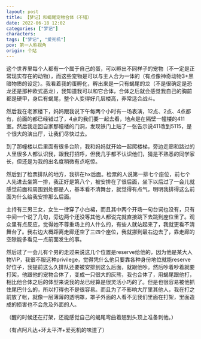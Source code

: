 ```yaml
---
layout: post
title: 【梦记】和蝎尾宠物合体（不错）
date: 2022-06-18 12:02
categories: ["梦记"]
characters: 
tags: ["梦记", "爱死机"]
pov: 第一人称视角
origin: 个站
---
```


这个世界里每个人都有一个属于自己的蛋，可以孵出不同样子的宠物（不一定是正常现实存在的动物），而这些宠物是可以与主人合为一体的（有点像神奇动物3+黑暗物质的设定）。我看着我的蛋孵化，孵出来是一只有蝎尾的龙（不是很确定是恐龙还是那种欧式恶龙），我知道我可以和它合体，合体之后就会感觉我自己的胸前都是硬甲，身后有蝎尾，整个人变得好几层楼高，非常适合战斗。

然后我在老家楼下，妈妈跟我说下午每两个小时有一场表演，12点、2点、4点都有，前面的都已经错过了，4点的我们要一起去看，地点是在隔壁一幢楼的411室。然后我走回自家那幢楼的门洞，发现铁门上贴了一张告示说411改到5115，是个很大的演出厅，让我们尽快过去。

到了那幢楼以后里面有很多台阶，我和妈妈就开始一起爬楼梯，旁边走廊和路过的人里很多人都认识我，跟我打招呼，但我几乎都不认识他们，猜是不熟悉的同学家长，但还是为我的出名度稍微有点吃惊。

然后到了检票排队的地方，我排在hx后面。检票的人说第一排七个座位，前七个人先进去坐第一排，我正好是第八个，被安排在了很后面，坐下以后过了一会儿就感觉前面和周围到处都是人，基本看不清舞台，就觉得有点气，明明我排得这么前面为什么给我安排那么后面。

主持有三男三女，女生一律穿了小白裙，而且其中两个开场一句台词也没有，只有中间一个说了几句，旁边两个还没等其他人都说完就直接跳下去跳到座位里了。观众里有点反应，觉得她不尊重场上的人什么的，有些人就站起来了，我就更看不清舞台了。我右边大概距离走廊还空了三四个座位，我就挪到最右边去了，靠走廊的空隙能多看见一点前面发生的事。

然后过了一会儿有个男的走过来说这几个位置是reserve给他的，因为他是某大人物VIP，我很不服这种privilege，觉得凭什么他只要靠各种身份地位就能reserve好位子，我提前这么久排队还要被安排到这么后面，就跟他吵。然后吵着吵着就要打架，他跟他的宠物合体了，变成一只很大的灰熊，我也合体了，用蝎尾跟他打，相比他合体之后的体型来说我的龙已经算是很灵活小巧的了。但是也很容易被他抓住尾巴什么的，所以打得也不是很容易。而且为了不影响大厅里其他人，我在打之前放了帐，就像一层薄薄的透明罩，罩子外面的人看不见我们里面在打架，里面造成的损害也不会危及外面的人。

（醒的时候还在打架，还能感觉自己的蝎尾弯曲着翘到头顶上准备刺他。）

（有点阿凡达+环太平洋+爱死机的味道了）
